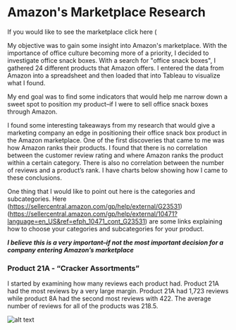 Amazon's Marketplace Research 
======

If you would like to see the marketplace click here (

My objective was to gain some insight into Amazon's marketplace. With the importance of office culture becoming more of a priority, I decided to investigate office snack boxes. With a search for "office snack boxes", I gathered 24 different products that Amazon offers. I entered the data from Amazon into a spreadsheet and then loaded that into Tableau to visualize what I found.

My end goal was to find some indicators that would help me narrow down a sweet spot to position my product–if I were to sell office snack boxes through Amazon. 

I found some interesting takeaways from my research that would give a marketing company an edge in positioning their office snack box product in the Amazon marketplace. One of the first discoveries that came to me was how Amazon ranks their products. I found that there is no correlation between the customer review rating and where Amazon ranks the product within a certain category. There is also no correlation between the number of reviews and a product’s rank. I have charts below showing how I came to these conclusions. 

One thing that I would like to point out here is the categories and subcategories. Here (https://sellercentral.amazon.com/gp/help/external/G23531) (https://sellercentral.amazon.com/gp/help/external/10471?language=en_US&ref=efph_10471_cont_G23531)
are some links explaining how to choose your categories and subcategories for your product. 
 
**_I believe this is a very important–if not the most important decision for a company entering Amazon’s marketplace_**



### Product 21A - “Cracker Assortments”

I started by examining how many reviews each product had. Product 21A had the most reviews by a very large margin. Product 21A had 1,723 reviews while product 8A had the second most reviews with 422. The average number of reviews for all of the products was 218.5. 

![alt text](https://github.com/Stevenlutton/AmazonResearch/blob/master/Images/%23ofReviews.png)


